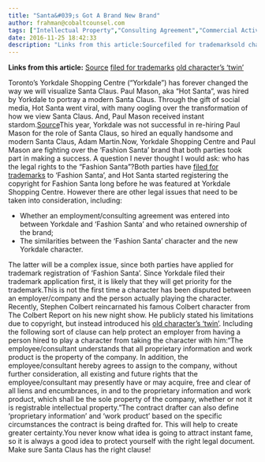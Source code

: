 ```yaml
---
title: "Santa&#039;s Got A Brand New Brand"
author: frahman@cobaltcounsel.com
tags: ["Intellectual Property","Consulting Agreement","Commercial Activities","Employment","frahman"]
date: 2016-11-25 18:42:33
description: "Links from this article:Sourcefiled for trademarksold character’s ‘twin’Toronto’s Yorkdale Shopping Centre (“Yorkdale”) has forever changed..."
---
```


**Links from this article:**
[Source](http://www.tmz.com/2016/11/24/fashion-santa-mall-trademark/)
[filed for trademarks](https://www.thestar.com/news/gta/2016/11/24/legal-battle-brewing-over-ownership-of-fashion-santa.html)
[old character’s ‘twin’](http://lawstreetmedia.com/blogs/ip-copyright/stephen-colbert-own-character-colbert/)

Toronto’s Yorkdale Shopping Centre (“Yorkdale”) has forever changed the way we will visualize Santa Claus. Paul Mason, aka “Hot Santa”, was hired by Yorkdale to portray a modern Santa Claus. Through the gift of social media, Hot Santa went viral, with many oogling over the transformation of how we view Santa Claus. And, Paul Mason received instant stardom.[Source](http://www.tmz.com/2016/11/24/fashion-santa-mall-trademark/)This year, Yorkdale was not successful in re-hiring Paul Mason for the role of Santa Claus, so hired an equally handsome and modern Santa Claus, Adam Martin.Now, Yorkdale Shopping Centre and Paul Mason are fighting over the ‘Fashion Santa’ brand that both parties took part in making a success. A question I never thought I would ask: who has the legal rights to the “Fashion Santa”?Both parties have [filed for trademarks](https://www.thestar.com/news/gta/2016/11/24/legal-battle-brewing-over-ownership-of-fashion-santa.html) to ‘Fashion Santa’, and Hot Santa started registering the copyright for Fashion Santa long before he was featured at Yorkdale Shopping Centre. However there are other legal issues that need to be taken into consideration, including:
- Whether an employment/consulting agreement was entered into between Yorkdale and ‘Fashion Santa’ and who retained ownership of the brand;
- The similarities between the ‘Fashion Santa’ character and the new Yorkdale character.

The latter will be a complex issue, since both parties have applied for trademark registration of ‘Fashion Santa’. Since Yorkdale filed their trademark application first, it is likely that they will get priority for the trademark.This is not the first time a character has been disputed between an employer/company and the person actually playing the character. Recently, Stephen Colbert reincarnated his famous Colbert character from The Colbert Report on his new night show. He publicly stated his limitations due to copyright, but instead introduced his [old character’s ‘twin’](http://lawstreetmedia.com/blogs/ip-copyright/stephen-colbert-own-character-colbert/). Including the following sort of clause can help protect an employer from having a person hired to play a character from taking the character with him:“The employee/consultant understands that all proprietary information and work product is the property of the company. In addition, the employee/consultant hereby agrees to assign to the company, without further consideration, all existing and future rights that the employee/consultant may presently have or may acquire, free and clear of all liens and encumbrances, in and to the proprietary information and work product, which shall be the sole property of the company, whether or not it is registrable intellectual property.”The contract drafter can also define ‘proprietary information’ and ‘work product’ based on the specific circumstances the contract is being drafted for. This will help to create greater certainty.You never know what idea is going to attract instant fame, so it is always a good idea to protect yourself with the right legal document. Make sure Santa Claus has the right clause!